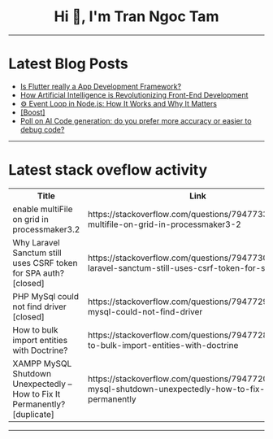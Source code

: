 <h1 align="center">Hi 👋, I'm Tran Ngoc Tam</h1>

---

# Latest Blog Posts 
<!-- BLOG-POST-LIST:START -->
- [Is Flutter really a App Development Framework?](https://dev.to/ajaythewizard/is-flutter-really-a-app-development-framework-3o6h)
- [How Artificial Intelligence is Revolutionizing Front-End Development](https://dev.to/mitu_mariam/how-artificial-intelligence-is-revolutionizing-front-end-development-5ok)
- [⚙️ Event Loop in Node.js: How It Works and Why It Matters](https://dev.to/artem_turlenko/event-loop-in-nodejs-how-it-works-and-why-it-matters-3bnf)
- [[Boost]](https://dev.to/jeansweden/-65h)
- [Poll on AI Code generation: do you prefer more accuracy or easier to debug code?](https://dev.to/fm/poll-on-ai-code-generation-do-you-prefer-more-accuracy-or-easier-to-debug-code-5fjo)
<!-- BLOG-POST-LIST:END -->

---

# Latest stack oveflow activity
<table>
  <tr><th>Title</th><th>Link</th></tr>
  <!-- STACKOVERFLOW:START --><tr><td>enable multiFile on grid in processmaker3.2</td><td>https://stackoverflow.com/questions/79477336/enable-multifile-on-grid-in-processmaker3-2</td></tr><tr><td>Why Laravel Sanctum still uses CSRF token for SPA auth? [closed]</td><td>https://stackoverflow.com/questions/79477302/why-laravel-sanctum-still-uses-csrf-token-for-spa-auth</td></tr><tr><td>PHP MySql could not find driver [closed]</td><td>https://stackoverflow.com/questions/79477290/php-mysql-could-not-find-driver</td></tr><tr><td>How to bulk import entities with Doctrine?</td><td>https://stackoverflow.com/questions/79477283/how-to-bulk-import-entities-with-doctrine</td></tr><tr><td>XAMPP MySQL Shutdown Unexpectedly – How to Fix It Permanently? [duplicate]</td><td>https://stackoverflow.com/questions/79477200/xampp-mysql-shutdown-unexpectedly-how-to-fix-it-permanently</td></tr><!-- STACKOVERFLOW:END -->
</table>

---



